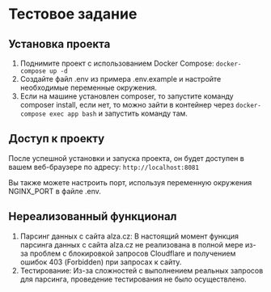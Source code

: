 # Тестовое задание
## Установка проекта

1. Поднимите проект с использованием Docker Compose: `docker-compose up -d`
2. Создайте файл .env из примера .env.example и настройте необходимые переменные окружения.
3. Если на машине установлен composer, то запустите команду composer install, если нет, то можно зайти в контейнер через
`docker-compose exec app bash` и запустить команду там.

## Доступ к проекту

После успешной установки и запуска проекта, он будет доступен в вашем веб-браузере по адресу: `http://localhost:8081`

Вы также можете настроить порт, используя переменную окружения NGINX_PORT в файле .env.

## Нереализованный функционал
1. Парсинг данных с сайта alza.cz: В настоящий момент функция парсинга данных с сайта alza.cz не реализована в полной мере из-за проблем с блокировкой запросов Cloudflare и получением ошибок 403 (Forbidden) при запросах к сайту.
2. Тестирование: Из-за сложностей с выполнением реальных запросов для парсинга, проведение тестирования не было осуществлено.